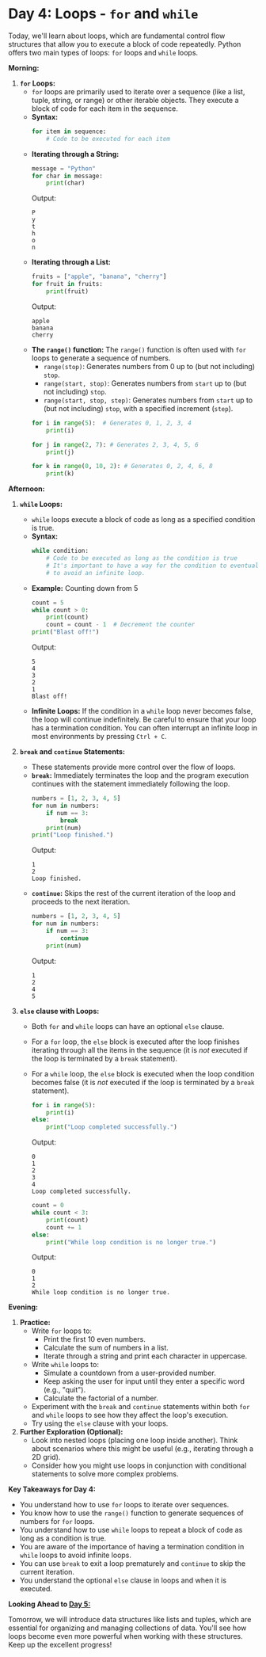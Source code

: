 # Day 4: Loops - `for` and `while`

Today, we'll learn about loops, which are fundamental control flow structures that allow you to execute a block of code repeatedly. Python offers two main types of loops: `for` loops and `while` loops.

**Morning:**

1.  **`for` Loops:**
    * `for` loops are primarily used to iterate over a sequence (like a list, tuple, string, or range) or other iterable objects. They execute a block of code for each item in the sequence.
    * **Syntax:**
        ```python
        for item in sequence:
            # Code to be executed for each item
        ```
    * **Iterating through a String:**
        ```python
        message = "Python"
        for char in message:
            print(char)
        ```
        Output:
        ```
        P
        y
        t
        h
        o
        n
        ```
    * **Iterating through a List:**
        ```python
        fruits = ["apple", "banana", "cherry"]
        for fruit in fruits:
            print(fruit)
        ```
        Output:
        ```
        apple
        banana
        cherry
        ```
    * **The `range()` function:** The `range()` function is often used with `for` loops to generate a sequence of numbers.
        * `range(stop)`: Generates numbers from 0 up to (but not including) `stop`.
        * `range(start, stop)`: Generates numbers from `start` up to (but not including) `stop`.
        * `range(start, stop, step)`: Generates numbers from `start` up to (but not including) `stop`, with a specified increment (`step`).
        ```python
        for i in range(5):  # Generates 0, 1, 2, 3, 4
            print(i)

        for j in range(2, 7): # Generates 2, 3, 4, 5, 6
            print(j)

        for k in range(0, 10, 2): # Generates 0, 2, 4, 6, 8
            print(k)
        ```

**Afternoon:**

1.  **`while` Loops:**
    * `while` loops execute a block of code as long as a specified condition is true.
    * **Syntax:**
        ```python
        while condition:
            # Code to be executed as long as the condition is true
            # It's important to have a way for the condition to eventually become false
            # to avoid an infinite loop.
        ```
    * **Example:** Counting down from 5
        ```python
        count = 5
        while count > 0:
            print(count)
            count = count - 1  # Decrement the counter
        print("Blast off!")
        ```
        Output:
        ```
        5
        4
        3
        2
        1
        Blast off!
        ```
    * **Infinite Loops:** If the condition in a `while` loop never becomes false, the loop will continue indefinitely. Be careful to ensure that your loop has a termination condition. You can often interrupt an infinite loop in most environments by pressing `Ctrl + C`.

2.  **`break` and `continue` Statements:**
    * These statements provide more control over the flow of loops.
    * **`break`:** Immediately terminates the loop and the program execution continues with the statement immediately following the loop.
        ```python
        numbers = [1, 2, 3, 4, 5]
        for num in numbers:
            if num == 3:
                break
            print(num)
        print("Loop finished.")
        ```
        Output:
        ```
        1
        2
        Loop finished.
        ```
    * **`continue`:** Skips the rest of the current iteration of the loop and proceeds to the next iteration.
        ```python
        numbers = [1, 2, 3, 4, 5]
        for num in numbers:
            if num == 3:
                continue
            print(num)
        ```
        Output:
        ```
        1
        2
        4
        5
        ```

3.  **`else` clause with Loops:**
    * Both `for` and `while` loops can have an optional `else` clause.
    * For a `for` loop, the `else` block is executed after the loop finishes iterating through all the items in the sequence (it is *not* executed if the loop is terminated by a `break` statement).
    * For a `while` loop, the `else` block is executed when the loop condition becomes false (it is *not* executed if the loop is terminated by a `break` statement).
        ```python
        for i in range(5):
            print(i)
        else:
            print("Loop completed successfully.")
        ```
        Output:
        ```
        0
        1
        2
        3
        4
        Loop completed successfully.
        ```

        ```python
        count = 0
        while count < 3:
            print(count)
            count += 1
        else:
            print("While loop condition is no longer true.")
        ```
        Output:
        ```
        0
        1
        2
        While loop condition is no longer true.
        ```

**Evening:**

1.  **Practice:**
    * Write `for` loops to:
        * Print the first 10 even numbers.
        * Calculate the sum of numbers in a list.
        * Iterate through a string and print each character in uppercase.
    * Write `while` loops to:
        * Simulate a countdown from a user-provided number.
        * Keep asking the user for input until they enter a specific word (e.g., "quit").
        * Calculate the factorial of a number.
    * Experiment with the `break` and `continue` statements within both `for` and `while` loops to see how they affect the loop's execution.
    * Try using the `else` clause with your loops.
2.  **Further Exploration (Optional):**
    * Look into nested loops (placing one loop inside another). Think about scenarios where this might be useful (e.g., iterating through a 2D grid).
    * Consider how you might use loops in conjunction with conditional statements to solve more complex problems.

**Key Takeaways for Day 4:**

* You understand how to use `for` loops to iterate over sequences.
* You know how to use the `range()` function to generate sequences of numbers for `for` loops.
* You understand how to use `while` loops to repeat a block of code as long as a condition is true.
* You are aware of the importance of having a termination condition in `while` loops to avoid infinite loops.
* You can use `break` to exit a loop prematurely and `continue` to skip the current iteration.
* You understand the optional `else` clause in loops and when it is executed.

**Looking Ahead to [Day 5:](https://github.com/python/Day_5(python_basics).md)**

Tomorrow, we will introduce data structures like lists and tuples, which are essential for organizing and managing collections of data. You'll see how loops become even more powerful when working with these structures. Keep up the excellent progress!
